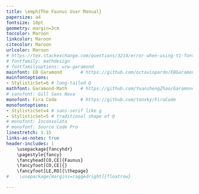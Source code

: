 ```yaml
---
title: \emph{The Faunus User Manual}
papersize: a4
fontsize: 10pt
geometry: margin=3cm
toccolor: Maroon
linkcolor: Maroon
citecolor: Maroon
urlcolor: Maroon
# https://tex.stackexchange.com/questions/3214/error-when-using-t1-fontenc-and-urw-garamond-from-mathdesign
# fontfamily: mathdesign
# fontfamilyoptions: urw-garamond
mainfont: EB Garamond       # https://github.com/octaviopardo/EBGaramond12
mainfontoptions:
- StylisticSet=6 # long-tailed Q
mathfont: Garamond-Math     # https://github.com/YuanshengZhao/Garamond-Math
# sansfont: Gill Sans Nova
monofont: Fira Code         # https://github.com/tonsky/FiraCode
monofontoptions:
- StylisticSet=4 # sans-serif like g
- StylisticSet=5 # traditional shape of @
# monofont: Inconsolata
# monofont: Source Code Pro
linestretch: 1.15
links-as-notes: true
header-includes: |
    \usepackage{fancyhdr}
    \pagestyle{fancy}
    \fancyhead[CO,CE]{Faunus}
    \fancyfoot[CO,CE]{}
    \fancyfoot[LE,RO]{\thepage}
#    \usepackage[margins=raggedright]{floatrow}

---
```


